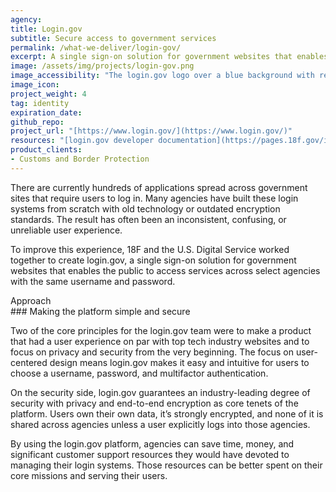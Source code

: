 ```yaml
---
agency:
title: Login.gov
subtitle: Secure access to government services
permalink: /what-we-deliver/login-gov/
excerpt: A single sign-on solution for government websites that enables the public to access services across select agencies with the same username and password.
image: /assets/img/projects/login-gov.png
image_accessibility: "The login.gov logo over a blue background with red and blue circlar lines surrounding the logo"
image_icon: 
project_weight: 4
tag: identity 
expiration_date:
github_repo: 
project_url: "[https://www.login.gov/](https://www.login.gov/)"
resources: "[login.gov developer documentation](https://pages.18f.gov/identity-dev-docs/)"
product_clients: 
- Customs and Border Protection
---
```


There are currently hundreds of applications spread across government sites that require users to log in. Many agencies have built these login systems from scratch with old technology or outdated encryption standards. The result has often been an inconsistent, confusing, or unreliable user experience.

To improve this experience, 18F and the U.S. Digital Service worked together to create login.gov, a single sign-on solution for government websites that enables the public to access services across select agencies with the same username and password.

<div class="small-caps">Approach</div>
### Making the platform simple and secure

Two of the core principles for the login.gov team were to make a product that had a user experience on par with top tech industry websites and to focus on privacy and security from the very beginning. The focus on user-centered design means login.gov makes it easy and intuitive for users to choose a username, password, and multifactor authentication. 

On the security side, login.gov guarantees an industry-leading degree of security with privacy and end-to-end encryption as core tenets of the platform. Users own their own data, it’s strongly encrypted, and none of it is shared across agencies unless a user explicitly logs into those agencies. 

By using the login.gov platform, agencies can save time, money, and significant customer support resources they would have devoted to managing their login systems. Those resources can be better spent on their core missions and serving their users. 
